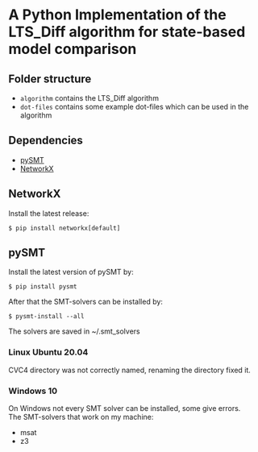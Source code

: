 # A Python Implementation of the LTS_Diff algorithm for state-based model comparison

## Folder structure
- `algorithm` contains the LTS_Diff algorithm
- `dot-files` contains some example dot-files which can be used in the algorithm

## Dependencies
<ul>
<li> <a href="https://pysmt.readthedocs.io/en/latest/"> pySMT </a> </li>
<li> <a href="https://networkx.org/"> NetworkX </a> </li>
</ul>

## NetworkX
Install the latest release:
```
$ pip install networkx[default]
```

## pySMT
Install the latest version of pySMT by:
```
$ pip install pysmt
```
After that the SMT-solvers can be installed by:
```
$ pysmt-install --all
```

The solvers are saved in ~/.smt_solvers

### Linux Ubuntu 20.04
CVC4 directory was not correctly named, renaming the directory fixed it.

### Windows 10
On Windows not every SMT solver can be installed, some give errors.\
The SMT-solvers that work on my machine:
<ul>
<li> msat </li>
<li> z3 </li>
</ul>

